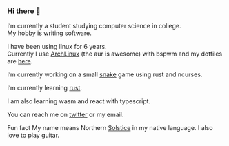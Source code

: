 ### Hi there 👋

I’m currently a student studying computer science in college.  
My hobby is writing software.

I have been using linux for 6 years.  
Currently I use [ArchLinux](https://archlinux.org) (the aur is awesome) with bspwm and my dotfiles are [here](https://github.com/uttarayan21/dotfiles).

I’m currently working on a small [snake](https://github.com/uttarayan21/snake) game using rust and ncurses.

I’m currently learning [rust](https://www.rust-lang.org/).

<!-- I’m also learning about networking and so I can deploy my own IoT devices (for now). -->

I am also learning wasm and react with typescript.

You can reach me on [twitter](https://twitter.com/uttarayan21) or my email.

Fun fact
My name means Northern [Solstice](https://en.wikipedia.org/wiki/Solstice) in my native language.
I also love to play guitar.
